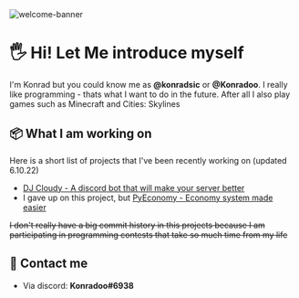 <img src="standard.gif" alt="welcome-banner" />

# 🖐️ Hi! Let Me introduce myself
I'm Konrad but you could know me as **@konradsic** or **@Konradoo**. 
I really like programming - thats what I want to do in the future. After all I also play games such as Minecraft and Cities: Skylines

## 📦 What I am working on
Here is a short list of projects that I've been recently working on (updated 6.10.22)
* [DJ Cloudy - A discord bot that will make your server better](https://github.com/konradsic/dj-cloudy)
* I gave up on this project, but [PyEconomy - Economy system made easier](https://github.com/konradsic/py-economy)

~~I don't really have a big commit history in this projects because I am participating in programming contests that take so much time from my life~~

## 📨 Contact me
* Via discord: **Konradoo#6938**

